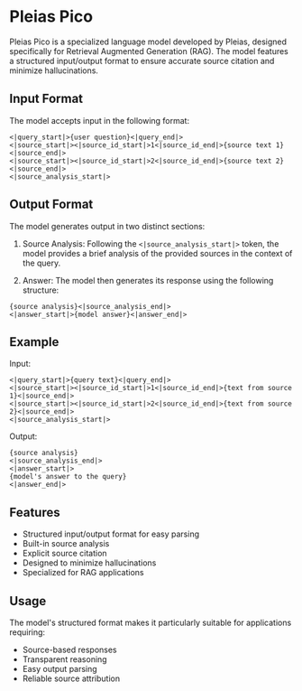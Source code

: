 # Pleias Pico

Pleias Pico is a specialized language model developed by Pleias, designed specifically for Retrieval Augmented Generation (RAG). The model features a structured input/output format to ensure accurate source citation and minimize hallucinations.

## Input Format

The model accepts input in the following format:

```
<|query_start|>{user question}<|query_end|>
<|source_start|><|source_id_start|>1<|source_id_end|>{source text 1}<|source_end|>
<|source_start|><|source_id_start|>2<|source_id_end|>{source text 2}<|source_end|>
<|source_analysis_start|>
```

## Output Format

The model generates output in two distinct sections:

1. Source Analysis: Following the `<|source_analysis_start|>` token, the model provides a brief analysis of the provided sources in the context of the query.

2. Answer: The model then generates its response using the following structure:
```
{source analysis}<|source_analysis_end|>
<|answer_start|>{model answer}<|answer_end|>
```

## Example

Input:
```
<|query_start|>{query text}<|query_end|>
<|source_start|><|source_id_start|>1<|source_id_end|>{text from source 1}<|source_end|>
<|source_start|><|source_id_start|>2<|source_id_end|>{text from source 2}<|source_end|>
<|source_analysis_start|>
```

Output:
```
{source analysis}
<|source_analysis_end|>
<|answer_start|>
{model's answer to the query}
<|answer_end|>
```

## Features
- Structured input/output format for easy parsing
- Built-in source analysis
- Explicit source citation
- Designed to minimize hallucinations
- Specialized for RAG applications

## Usage

The model's structured format makes it particularly suitable for applications requiring:
- Source-based responses
- Transparent reasoning
- Easy output parsing
- Reliable source attribution
